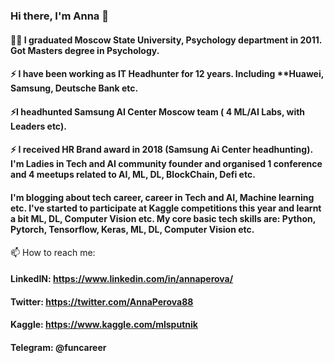 ###  Hi there, I'm Anna 👋

#### 👩‍🎓 I graduated **Moscow State University**, Psychology department in 2011. Got Masters degree in Psychology. 
#### ⚡ I have been working as **IT Headhunter** for **12 years**. Including **Huawei, Samsung, Deutsche Bank etc.
#### ⚡**I headhunted Samsung AI Center Moscow team ( 4 ML/AI Labs, with Leaders etc).**
#### ⚡ I received **HR Brand award in 2018** (Samsung Ai Center headhunting). I'm Ladies in Tech and AI community founder and organised 1 conference and 4 meetups related to AI, ML, DL, BlockChain, Defi etc.
#### I'm blogging about tech career, career in Tech and AI, Machine learning etc. I've started to participate at Kaggle competitions this year and learnt a bit ML, DL, Computer Vision etc. My core basic tech skills are: **Python, Pytorch, Tensorflow, Keras, ML, DL, Computer Vision etc.**

📫 How to reach me: 

#### LinkedIN: https://www.linkedin.com/in/annaperova/
#### Twitter:  https://twitter.com/AnnaPerova88
#### Kaggle: https://www.kaggle.com/mlsputnik
#### Telegram: @funcareer



